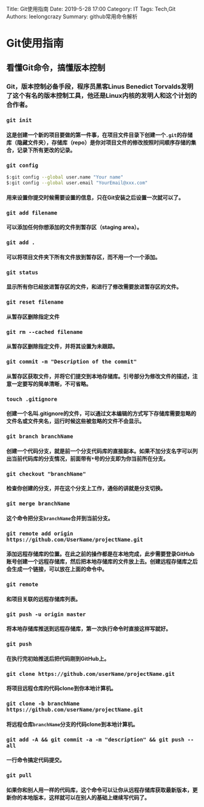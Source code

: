 ﻿Title: Git使用指南 
Date: 2019-5-28 17:00
Category: IT
Tags: Tech,Git
Authors: leelongcrazy
Summary: github常用命令解析

Git使用指南
===
看懂Git命令，搞懂版本控制
---

### Git，版本控制必备手段，程序员黑客Linus Benedict Torvalds发明了这个有名的版本控制工具，他还是Linux内核的发明人和这个计划的合作者。

### `git init`
#### 这是创建一个新的项目要做的第一件事，在项目文件目录下创建一个`.git`的存储库（隐藏文件夹），存储库（repo）是你对项目文件的修改按照时间顺序存储的集合，记录下所有更改的记录。

### `git config`
```sh
$:git config --global user.name "Your name"
$:git config --global user.email "YourEmail@xxx.com"
```
#### 用来设置你提交时候需要设置的信息，只在Git安装之后设置一次就可以了。

### `git add filename`
#### 可以添加任何你想添加的文件到暂存区（staging area）。

### `git add .`
#### 可以将项目文件夹下所有文件放到暂存区，而不用一个一个添加。

### `git status`
#### 显示所有你已经放进暂存区的文件，和进行了修改需要放进暂存区的文件。

### `git reset filename`
#### 从暂存区删除指定文件

### `git rm --cached filename`
#### 从暂存区删除指定文件，并将其设置为未跟踪。

### `git commit -m "Description of the commit"`
#### 从暂存区获取文件，并将它们提交到本地存储库。引号部分为修改文件的描述，注意一定要写的简单清晰，不可省略。

### `touch .gitignore`
#### 创建一个名叫.gitignore的文件，可以通过文本编辑的方式写下存储库需要忽略的文件名或文件夹名，运行时候这些被忽略的文件不会显示。

### `git branch branchName`
#### 创建一个代码分支，就是前一个分支代码库的直接副本。如果不加分支名字可以列出当前代码库的分支情况，前面带有`*`号的分支即为你当前所在分支。

### `git checkout "branchName"`
#### 检查你创建的分支，并在这个分支上工作，通俗的讲就是分支切换。

### `git merge branchName`
#### 这个命令把分支`branchName`合并到当前分支。

### `git remote add origin https://github.com/UserName/projectName.git`
#### 添加远程存储库的位置。在此之前的操作都是在本地完成，此步需要登录GitHub账号创建一个远程存储库，然后把本地存储库的文件放上去。创建远程存储库之后会生成一个链接，可以放在上面的命令中。

### `git remote`
#### 和项目关联的远程存储库列表。

### `git push -u origin master`
#### 将本地存储库推送到远程存储库，第一次执行命令时直接这样写就好。

### `git push`
#### 在执行完初始推送后把代码刚到GitHub上。

### `git clone https://github.com/userName/projectName.git`
#### 将项目远程仓库的代码clone到你本地计算机。

### `git clone -b branchName https://github.com/userName/projectName.git`
#### 将远程仓库`branchName`分支的代码clone到本地计算机。

### `git add -A && git commit -a -m "description" && git push --all`
#### 一行命令搞定代码提交。

### `git pull`
#### 如果你和别人用一样的代码库，这个命令可以让你从远程存储库获取最新版本，更新你的本地版本，这样就可以在别人的基础上继续写代码了。
